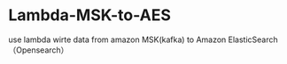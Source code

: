 # Lambda-MSK-to-AES
use lambda wirte data from amazon MSK(kafka) to Amazon ElasticSearch（Opensearch）
